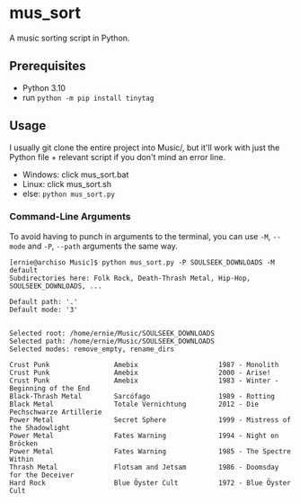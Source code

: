# mus_sort

A music sorting script in Python.

## Prerequisites

- Python 3.10
- run `python -m pip install tinytag`

## Usage

I usually git clone the entire project into Music/, but it'll work with just the Python file + relevant script if you don't mind an error line.

- Windows: click mus_sort.bat
- Linux: click mus_sort.sh
- else: `python mus_sort.py`

### Command-Line Arguments

To avoid having to punch in arguments to the terminal, you can use `-M`, `--mode` and `-P`, `--path` arguments the same way.

```text
[ernie@archiso Music]$ python mus_sort.py -P SOULSEEK_DOWNLOADS -M default
Subdirectories here: Folk Rock, Death-Thrash Metal, Hip-Hop, SOULSEEK_DOWNLOADS, ...

Default path: '.'
Default mode: '3'


Selected root: /home/ernie/Music/SOULSEEK_DOWNLOADS
Selected path: /home/ernie/Music/SOULSEEK_DOWNLOADS
Selected modes: remove_empty, rename_dirs

Crust Punk                Amebix                    1987 - Monolith          
Crust Punk                Amebix                    2000 - Arise!            
Crust Punk                Amebix                    1983 - Winter - Beginning of the End
Black-Thrash Metal        Sarcófago                 1989 - Rotting           
Black Metal               Totale Vernichtung        2012 - Die Pechschwarze Artillerie
Power Metal               Secret Sphere             1999 - Mistress of the Shadowlight
Power Metal               Fates Warning             1994 - Night on Bröcken  
Power Metal               Fates Warning             1985 - The Spectre Within
Thrash Metal              Flotsam and Jetsam        1986 - Doomsday for the Deceiver
Hard Rock                 Blue Öyster Cult          1972 - Blue Öyster Cult  
```
